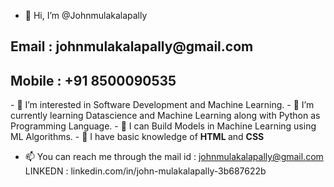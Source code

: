 - 👋 Hi, I’m @Johnmulakalapally
 <h2>Email  : johnmulakalapally@gmail.com</h2>
 <h2>Mobile : +91 8500090535</h2>
- 👀 I’m interested in Software Development and Machine Learning.
- 🌱 I’m currently learning Datascience and Machine Learning along with Python as Programming Language.
- 🌱 I can Build Models in Machine Learning using ML Algorithms.
- 👀 I have basic knowledge of <b>HTML </b> and <b> CSS</b>
 

- 📫 You can reach me through the mail id : johnmulakalapally@gmail.com
 LINKEDN : linkedin.com/in/john-mulakalapally-3b687622b
